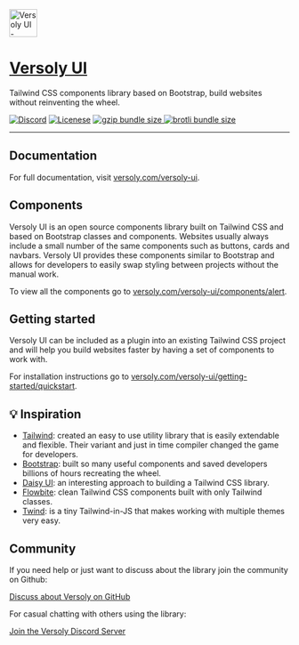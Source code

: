 <div align="">
    <a href="https://versoly.com/versoly-ui" >
      <img alt="Versoly UI - Tailwind CSS component library based on Bootstrap" width="50" src="https://d1pnnwteuly8z3.cloudfront.net/images/dafc1e05-b0e8-4c6d-b375-4a62333bbd5a/5a71ada3-f5e4-4de1-bda2-75396a148365.png">
    </a>
    <a href="https://versoly.com/versoly-ui" align=""><h1>Versoly UI</h1></a>
    <p>Tailwind CSS components library based on Bootstrap, build websites without reinventing the wheel.</p>

<p>
    <a href="https://discord.versoly.com"><img src="https://flat.badgen.net/badge/icon/discord?icon=discord&label" alt="Discord"></a>
    <a href="https://versoly.com/versoly-ui/getting-started/license/"><img src="https://img.shields.io/badge/license-MIT-blue" alt="Licenese"></a>
    <a href="https://bundlephobia.com/result?p=versoly-ui">
        <img src="https://flat.badgen.net/bundlephobia/minzip/versoly-ui?icon=packagephobia&label&color=blue&cache=10800" alt="gzip bundle size">
    </a>
    <a href="https://unpkg.com/versoly-ui@2.1.1/dist/versoly-ui.js">
        <img src="https://flat.badgen.net/badgesize/brotli/https://unpkg.com/versoly-ui@2.1.1/dist/versoly-ui.js?icon=jsdelivr&label&color=blue&cache=10800" alt="brotli bundle size">
    </a>
</p>
</div>

------

## Documentation

For full documentation, visit [versoly.com/versoly-ui](https://versoly.com/versoly-ui).

## Components

Versoly UI is an open source components library built on Tailwind CSS and based on Bootstrap classes and components. Websites usually always include a small number of the same components such as buttons, cards and navbars. Versoly UI provides these components similar to Bootstrap and allows for developers to easily swap styling between projects without the manual work.

To view all the components go to [versoly.com/versoly-ui/components/alert](https://versoly.com/versoly-ui/components/alert).

## Getting started

Versoly UI can be included as a plugin into an existing Tailwind CSS project and will help you build websites faster by having a set of components to work with.

For installation instructions go to [versoly.com/versoly-ui/getting-started/quickstart](https://versoly.com/versoly-ui/getting-started/quickstart).


## 💡 Inspiration


- [Tailwind](https://tailwindcss.com/): created an easy to use utility library that is easily extendable and flexible. Their variant and just in time compiler changed the game for developers.
- [Bootstrap](https://getbootstrap.com/): built so many useful components and saved developers billions of hours recreating the wheel.
- [Daisy UI](https://daisyui.com/): an interesting approach to building a Tailwind CSS library.
- [Flowbite](https://flowbite.com/): clean Tailwind CSS components built with only Tailwind classes.
- [Twind](https://github.com/tw-in-js/twind): is a tiny Tailwind-in-JS that makes working with multiple themes very easy.


## Community

If you need help or just want to discuss about the library join the community on Github:

[Discuss about Versoly on GitHub](https://github.com/versoly/versoly-ui/discussions)

For casual chatting with others using the library:

[Join the Versoly Discord Server](https://discord.versoly.com)
